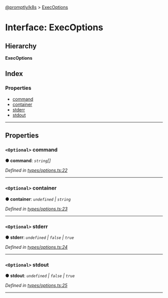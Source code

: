 [@promptly/k8s](../README.md) > [ExecOptions](../interfaces/execoptions.md)

# Interface: ExecOptions

## Hierarchy

**ExecOptions**

## Index

### Properties

* [command](execoptions.md#command)
* [container](execoptions.md#container)
* [stderr](execoptions.md#stderr)
* [stdout](execoptions.md#stdout)

---

## Properties

<a id="command"></a>

### `<Optional>` command

**● command**: *`string`[]*

*Defined in [types/options.ts:22](https://github.com/rzane/k8s/blob/67fb0bc/src/types/options.ts#L22)*

___
<a id="container"></a>

### `<Optional>` container

**● container**: *`undefined` \| `string`*

*Defined in [types/options.ts:23](https://github.com/rzane/k8s/blob/67fb0bc/src/types/options.ts#L23)*

___
<a id="stderr"></a>

### `<Optional>` stderr

**● stderr**: *`undefined` \| `false` \| `true`*

*Defined in [types/options.ts:24](https://github.com/rzane/k8s/blob/67fb0bc/src/types/options.ts#L24)*

___
<a id="stdout"></a>

### `<Optional>` stdout

**● stdout**: *`undefined` \| `false` \| `true`*

*Defined in [types/options.ts:25](https://github.com/rzane/k8s/blob/67fb0bc/src/types/options.ts#L25)*

___

